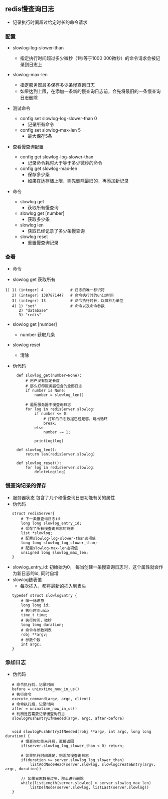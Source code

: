 ## redis慢查询日志
 * 记录执行时间超过给定时长的命令请求
 
### 配置
 * slowlog-log-slower-than
   + 指定执行时间超过多少微秒（1秒等于1000 000微秒）的命令请求会被记录到日志上
   
 * slowlog-max-len 
   + 指定服务器最多保存多少条慢查询日志
   + 如果达到上限，在添加一条新的慢查询日志前，会先将最旧的一条慢查询日志删除
   
 * 测试命令
   + config set slowlog-log-slower-than 0
      - 记录所有命令
   + config set slowlog-max-len 5 
      - 最大保存5条
      
 * 查看慢查询配置
    + config get slowlog-log-slower-than
       - 记录命令耗时大于等于多少微秒的命令
    + config get slowlog-max-len
       - 保存多少条
       - 如果在达存储上限，则先删除最旧的，再添加新记录
    
 * 命令
    + slowlog get 
       - 获取所有慢查询
    + slowlog get [number]
       - 获取多少条
    + slowlog len 
       - 获取已经记录了多少条慢查询
    + slowlog reset
       - 重置慢查询记录
      
### 查看
  * 命令
   + slowlog get 获取所有
   ``` 
   1) 1) (integer) 4            # 日志的唯一标识符
      2) (integer) 1387871447   # 命令执行时的unix时间
      3) (integer) 13           # 命令执行时长，以微秒为单位 
      4) 1) "set"               # 命令以及命令参数
         2) "database"
         3) "redis"
   ```
   + slowlog get [number] 
      - number 获取几条
      
   + slowlog reset
      - 清除
      
   + 伪代码
   ``` 
        def slowlog_get(number=None):
            # 用户没有指定长度
            # 那么打印服务器包含的全部日志
            if number is None:
                number = slowlog_len()
            
            # 遍历服务器中慢查询日志
            for log in redisServer.slowlog:
                if number <= 0:
                    # 打印的日志数据已经足够，跳出循环
                    break;
                else
                    number -= 1;
                    
                printLog(log)
                
        def slowlog_len():
            return len(redisServer.slowlog)
            
        def slowlog_reset():
            for log in redisServer.slowlog:
                deleteLog(log)
   ```
  
      
### 慢查询记录的保存
 * 服务器状态 包含了几个和慢查询日志功能有关的属性
 * 伪代码
 ```
    struct redisServer{
        # 下一条慢查询日志id
        long long slowlog_entry_id;
        # 保存了所有慢查询日志的链表
        list *slowlog;
        # 配置slowlog-log-slower-than选项值
        long long slowlog_log_slower_than;
        # 配置slowlog-max-len选项值
        unsigned long slowlog_max_len;
    }
 ```
 * slowlog_entry_id: 初始始为0， 每当创建一条慢查询日志时，这个属性就会作为新日志的id, 同时自增
 * slowlog链表值
   + 每次插入，都将最新的插入到表头
 ``` 
    typedef struct slowlogEntry {
        # 唯一标识符
        long long id;
        # 执行时间unix
        time_t time;
        # 执行时间，微秒
        long long duration;
        # 命令与参数列表
        robj **argv;
        # 参数个数
        int argc;
    }
 ```
 
### 添加日志
 * 伪代码
 ``` 
    # 命令执行前，记录时间
    before = uninxtime_now_in_us()
    # 执行命令
    execute_command(argv, argc, client)
    # 命令执行后，记录时间
    after = uninxtime_now_in_us()
    # 判断是否需要记录慢查询日志
    slowlogPushEntryIfNeeded(argv, argc, after-before)
    
    
    void slowlogPushEntryIfNeeded(robj **argv, int argc, long long duration) {
        # 慢查询功能未开启，直接返回
        if(server.slowlog_log_slower_than < 0) return;    
        
        # 如果执行时间满足，则添加慢查询日志
        if(duration >= server.slowlog_log_slower_than) 
            listAddNodeHead(server.slowlog, slowlogCreateEntry(argv, argc, duration))
        
        // 如果日志数量过多，那么进行删除
        while(listLength(server.slowlog) > server.slowlog_max_len)
            listDelNode(server.slowlog, listLast(server.slowlog))
    }
 ```